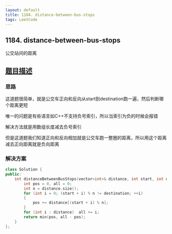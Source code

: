 ```yaml
---
layout: default
title: 1184. distance-between-bus-stops
tags: LeetCode
---
```


## 1184. distance-between-bus-stops

公交站间的距离

## [题目描述](https://leetcode-cn.com/problems/distance-between-bus-stops/)

### 思路

这道题很简单，就是公交车正向和反向从start到destination跑一遍，然后判断哪个距离更短

唯一的问题是有些语言如C++不支持负号索引，所以当索引为负的时候会报错

解决方法就是用数组长度减去负号索引

但是这道题我们知道正向和反向相加就是公交车跑一整圈的距离，所以用这个距离减去正向距离就是负向距离

### 解决方案

```c++
class Solution {
public:
    int distanceBetweenBusStops(vector<int>& distance, int start, int destination) {
        int pos = 0, all = 0;
        int n = distance.size();
        for (int i = 0; (start + i) % n != destination; ++i)
        {
            pos += distance[(start + i) % n];
        }
        for (int i : distance)  all += i;
        return min(pos, all - pos);
    }
};
```
